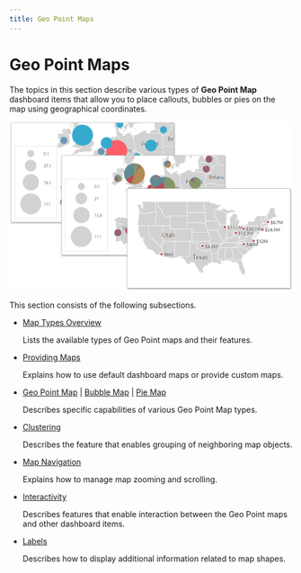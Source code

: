```yaml
---
title: Geo Point Maps
---
```

# Geo Point Maps
The topics in this section describe various types of **Geo Point Map** dashboard items that allow you to place callouts, bubbles or pies on the map using geographical coordinates.

![wdd-geo-point-map](../../../images/img126681.png)

This section consists of the following subsections.
* [Map Types Overview](geo-point-maps/map-types-overview.md)
	
	Lists the available types of Geo Point maps and their features.
* [Providing Maps](geo-point-maps/providing-maps.md)
	
	Explains how to use default dashboard maps or provide custom maps.
* [Geo Point Map](geo-point-maps/geo-point-map.md) | [Bubble Map](geo-point-maps/bubble-map.md) | [Pie Map](geo-point-maps/pie-map.md)
	
	Describes specific capabilities of various Geo Point Map types.
* [Clustering](geo-point-maps/clustering.md)
	
	Describes the feature that enables grouping of neighboring map objects.
* [Map Navigation](geo-point-maps/map-navigation.md)
	
	Explains how to manage map zooming and scrolling.
* [Interactivity](geo-point-maps/interactivity.md)
	
	Describes features that enable interaction between the Geo Point maps and other dashboard items.
* [Labels](geo-point-maps/labels.md)
	
	Describes how to display additional information related to map shapes.